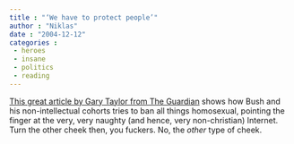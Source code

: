 ```yaml
---
title : "‘We have to protect people’"
author : "Niklas"
date : "2004-12-12"
categories : 
 - heroes
 - insane
 - politics
 - reading
---
```


[This great article by Gary Taylor from The Guardian](http://www.guardian.co.uk/arts/features/story/0,11710,1369643,00.html) shows how Bush and his non-intellectual cohorts tries to ban all things homosexual, pointing the finger at the very, very naughty (and hence, very non-christian) Internet. Turn the other cheek then, you fuckers. No, the _other_ type of cheek.
